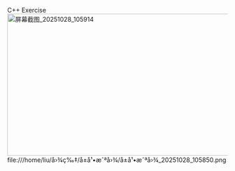 C++ Exercise
<img width="674" height="324" alt="屏幕截图_20251028_105914" src="https://github.com/user-attachments/assets/c42c0260-ecc1-4c94-b3d3-1fd2bf598fd5" />
file:///home/liu/å›¾ç‰‡/å±å¹•æˆªå›¾/å±å¹•æˆªå›¾_20251028_105850.png
